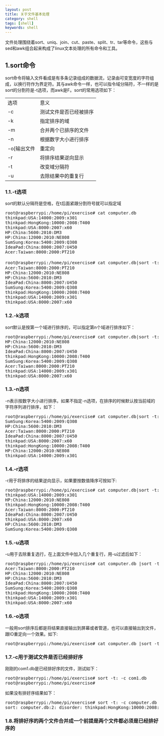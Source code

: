 ```yaml
---
layout: post
title: 关于文件基本处理
category: shell
tags: [shell]
keywords: shell
---
```

文件处理围绕着sort、uniq、join、cut、paste、split、tr、tar等命令，这些与sed和awk组合起来构成了linux文本处理的所有命令和工具。

## 1\.sort命令

sort命令将输入文件看成是有多条记录组成的数据流，记录由可变宽度的字符组成，以换行符作为界定符。其与awk命令一样，也可以指令域分隔符，不一样的是sort的分割符是-t选项，而awk是F。sort的常用选项如下：

<table class="table table-bordered table-striped">
    <tr><td>选项</td><td>意义</td></tr>
    <tr><td>-c</td><td>测试文件是否已经被排序</td></tr>
    <tr><td>-k</td><td>指定排序的域</td></tr>
    <tr><td>-m</td><td>合并两个已排序的文件</td></tr>
    <tr><td>-n</td><td>根据数字大小进行排序</td></tr>
    <tr><td>-o[输出文件</td><td>重定向</td></tr>
    <tr><td>-r</td><td>将排序结果逆向显示</td></tr>
    <tr><td>-t</td><td>改变域分隔符</td></tr>
    <tr><td>-u</td><td>去除结果中的重复行</td></tr>
</table>

### 1.1\.-t选项

sort的默认分隔符是空格，在t后面紧跟分割符号就可以指定域

<pre>
root@raspberrypi:/home/pi/exercise# cat computer.db
thinkpad:USA:14000:2009:x301
thinkpad:HongKong:10000:2008:T400
thinkpad:USA:8000:2007:x60
HP:China:5600:2010:DM3
HP:China:12000:2010:NE808
SumSung:Korea:5400:2009:Q308
IdeaPad:China:8000:2007:U450
Acer:Taiwan:8000:2000:PT210

root@raspberrypi:/home/pi/exercise# cat computer.db|sort -t:  #指定分隔符:后
Acer:Taiwan:8000:2000:PT210
HP:China:12000:2010:NE808
HP:China:5600:2010:DM3
IdeaPad:China:8000:2007:U450
SumSung:Korea:5400:2009:Q308
thinkpad:HongKong:10000:2008:T400
thinkpad:USA:14000:2009:x301
thinkpad:USA:8000:2007:x60
</pre>

### 1.2\.-k选项

sort默认是按第一个域进行排序的，可以指定第n个域进行排序如下：

<pre>
root@raspberrypi:/home/pi/exercise# cat computer.db|sort -t: -k2
HP:China:12000:2010:NE808
HP:China:5600:2010:DM3
IdeaPad:China:8000:2007:U450
thinkpad:HongKong:10000:2008:T400
SumSung:Korea:5400:2009:Q308
Acer:Taiwan:8000:2000:PT210
thinkpad:USA:14000:2009:x301
thinkpad:USA:8000:2007:x60
</pre>

### 1.3\.-n选项

-n表示按数字大小进行排序。如果不指定-n选项，在排序的时候默认按当前域的字符序列进行排序，如下：

<pre>
root@raspberrypi:/home/pi/exercise# cat computer.db|sort -t: -k3n
SumSung:Korea:5400:2009:Q308
HP:China:5600:2010:DM3
Acer:Taiwan:8000:2000:PT210
IdeaPad:China:8000:2007:U450
thinkpad:USA:8000:2007:x60
thinkpad:HongKong:10000:2008:T400
HP:China:12000:2010:NE808
thinkpad:USA:14000:2009:x301
</pre>

### 1.4\.-r选项

-r用于将排序的结果逆向显示，如果要按数值降序可按如下:

<pre>
root@raspberrypi:/home/pi/exercise# cat computer.db|sort -t: -k3nr
thinkpad:USA:14000:2009:x301
HP:China:12000:2010:NE808
thinkpad:HongKong:10000:2008:T400
Acer:Taiwan:8000:2000:PT210
IdeaPad:China:8000:2007:U450
thinkpad:USA:8000:2007:x60
HP:China:5600:2010:DM3
SumSung:Korea:5400:2009:Q308
</pre>

### 1.5\.-u选项

-u用于去除重复选行，在上面文件中加入几个重复行，用-u过滤后如下：

<pre>
root@raspberrypi:/home/pi/exercise# cat computer.db |sort -t: -u
Acer:Taiwan:8000:2000:PT210
HP:China:12000:2010:NE808
HP:China:5600:2010:DM3
IdeaPad:China:8000:2007:U450
SumSung:Korea:5400:2009:Q308
thinkpad:HongKong:10000:2008:T400
thinkpad:USA:14000:2009:x301
thinkpad:USA:8000:2007:x60
</pre>

### 1.6\.-o选项

一般用sort排序后都是将结果直接输出到屏幕或者管道，也可以直接输出到文件，跟IO重定向一个效果。如下:

<pre>
root@raspberrypi:/home/pi/exercise# cat computer.db |sort -t: -u -o com1.db
</pre>

### 1.7\.-c用于测试文件是否已经排好序

刚刚的com1.db是已经排好序的文件，测试如下：

<pre>
root@raspberrypi:/home/pi/exercise# sort -t: -c com1.db
root@raspberrypi:/home/pi/exercise#
</pre>

如果没有排好序结果如下：

<pre>
root@raspberrypi:/home/pi/exercise# sort -t: -c computer.db
sort: computer.db:2: disorder: thinkpad:HongKong:10000:2008:T400
</pre>

### 1.8\.将排好序的两个文件合并成一个前提是两个文件都必须是已经排好序的